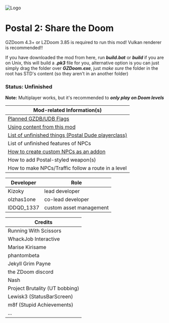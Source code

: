 ![Logo](https://media.moddb.com/images/mods/1/38/37937/STD.2.png)
# Postal 2: Share the Doom

GZDoom 4.3+ or LZDoom 3.85 is required to run this mod! Vulkan renderer is recommended!!

If you have downloaded the mod from here, run ***build.bat*** or ***build*** if you are on Unix, this will build a ***.pk3*** file for you, alternative option is you can just simply drag the folder over ***GZDoom.exe***, just *make sure* the folder in the root has STD's content (so they aren't in an another folder)

### Status: Unfinished

**Note:** Multiplayer works, but it's recommended to ***only play on Doom levels***

| Mod-related Information(s) |
| --- |
| [Planned GZDB/UDB Flags](GZDBFlags.md) |
| [Using content from this mod](LICENSE.md) |
| [List of unfinished things (Postal Dude playerclass)](https://github.com/Kizoky/share-the-doom/milestone/1) |
| List of unfinished features of NPCs |
| [How to create custom NPCs as an addon](https://github.com/Kizoky/share-the-doom/blob/master/zscript/NPCs/Postal.Bystanders.Example.txt) |
| How to add Postal-styled weapon(s) |
| How to make NPCs/Traffic follow a route in a level |

| Developer | Role |
| --- | --- |
| Kizoky | lead developer |
| olzhas1one | co-lead developer |
| IDDQD_1337 | custom asset management |

| Credits |
| --- |
| Running With Scissors |
| WhackJob Interactive |
| Marise Kirisame |
| phantombeta |
| Jekyll Grim Payne |
| the ZDoom discord |
| Nash |
| Project Brutality (UT bobbing) |
| Lewisk3 (StatusBarScreen) |
| m8f (Stupid Achievements) |
| ... |
